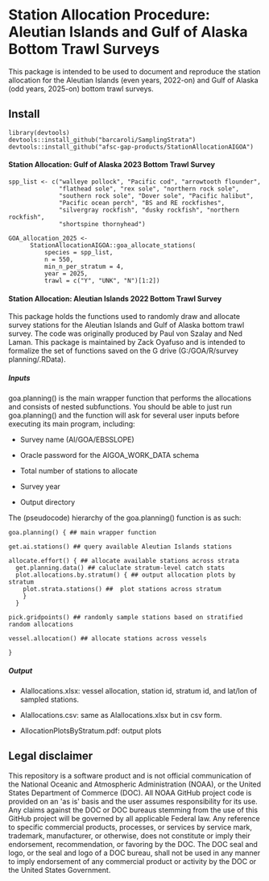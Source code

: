 # **Station Allocation Procedure: Aleutian Islands and Gulf of Alaska Bottom Trawl Surveys**

This package is intended to be used to document and reproduce the station
allocation for the Aleutian Islands (even years, 2022-on) and Gulf of Alaska 
(odd years, 2025-on) bottom trawl surveys. 

## Install
```
library(devtools)
devtools::install_github("barcaroli/SamplingStrata")
devtools::install_github("afsc-gap-products/StationAllocationAIGOA")
```

#### **Station Allocation: Gulf of Alaska 2023 Bottom Trawl Survey**
```
spp_list <- c("walleye pollock", "Pacific cod", "arrowtooth flounder", 
              "flathead sole", "rex sole", "northern rock sole", 
              "southern rock sole", "Dover sole", "Pacific halibut", 
              "Pacific ocean perch", "BS and RE rockfishes", 
              "silvergray rockfish", "dusky rockfish", "northern rockfish",
              "shortspine thornyhead")

GOA_allocation_2025 <- 
      StationAllocationAIGOA::goa_allocate_stations(
          species = spp_list, 
          n = 550, 
          min_n_per_stratum = 4, 
          year = 2025,
          trawl = c("Y", "UNK", "N")[1:2])
```


#### **Station Allocation: Aleutian Islands 2022 Bottom Trawl Survey** 
This package holds the functions used to randomly draw and allocate survey 
stations for the Aleutian Islands and Gulf of Alaska bottom trawl survey. The 
code was originally produced by Paul von Szalay and Ned Laman. This package is
maintained by Zack Oyafuso and is intended to formalize the set of functions 
saved on the G drive (G:/GOA/R/survey planning/.RData).


##### Inputs 

goa.planning() is the main wrapper function that performs the allocations and 
consists of nested subfunctions. You should be able to just run goa.planning()
and the function will ask for several user inputs before executing its main 
program, including:

* Survey name (AI/GOA/EBSSLOPE)

* Oracle password for the AIGOA_WORK_DATA schema

* Total number of stations to allocate

* Survey year

* Output directory

The (pseudocode) hierarchy of the goa.planning() function is as such:

```
goa.planning() { ## main wrapper function

get.ai.stations() ## query available Aleutian Islands stations

allocate.effort() { ## allocate available stations across strata
  get.planning.data() ## caluclate stratum-level catch stats
  plot.allocations.by.stratum() { ## output allocation plots by stratum 
    plot.strata.stations() ##  plot stations across stratum
    }
  }

pick.gridpoints() ## randomly sample stations based on stratified random allocations

vessel.allocation() ## allocate stations across vessels

}

```


##### Output

* AIallocations.xlsx: vessel allocation, station id, stratum id, and lat/lon of sampled stations.

* AIallocations.csv: same as AIallocations.xlsx but in csv form.

* AllocationPlotsByStratum.pdf: output plots 

## Legal disclaimer
This repository is a software product and is not official communication of the National Oceanic and Atmospheric Administration (NOAA), or the United States Department of Commerce (DOC). All NOAA GitHub project code is provided on an 'as is' basis and the user assumes responsibility for its use. Any claims against the DOC or DOC bureaus stemming from the use of this GitHub project will be governed by all applicable Federal law. Any reference to specific commercial products, processes, or services by service mark, trademark, manufacturer, or otherwise, does not constitute or imply their endorsement, recommendation, or favoring by the DOC. The DOC seal and logo, or the seal and logo of a DOC bureau, shall not be used in any manner to imply endorsement of any commercial product or activity by the DOC or the United States Government.
